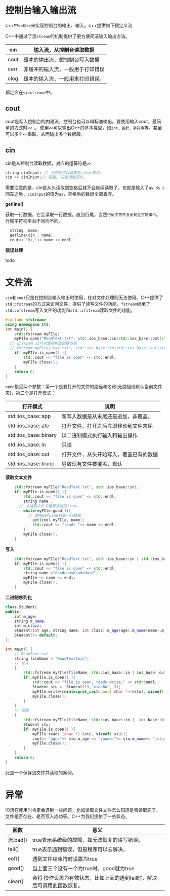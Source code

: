 # 控制台输入输出流

c++中`<<和>>`来实现控制台的输出、输入。c++提供如下预定义流

C++中通过了流`stream`的机制提供了更方便简洁输入输出方法。

| cin  | 输入流，从控制台读取数据         |
| ---- | -------------------------------- |
| cout | 缓冲的输出流，想控制台写入数据   |
| cerr | 非缓冲的输入流，一般用于打印错误 |
| clog | 缓冲的输入流，一般用来打印错误。 |

都定义在`<iostream>`中。

## **cout**

cout是写入控制台的内建流，控制台也可以叫标准输出。要使用输入cout，最简单的方式时`<< `。 使用`<<`可以输出C++的基本类型，如`int、指针、字符串`等。甚至可以多个`<<`串联，从而输出多个数据段。

## **cin**

cin是从控制台读取数据，对应的运算符是`>>`

```java
string cinInput; // 当然也可以读取到 char数组。
cin >> cinInput;// 阻塞, 只会读取回车。
```

需要注意的是，cin是从头读取到空格后就不会继续读取了，也就是输入了`as ds c`回车之后，`cinInput`的值为`as`，空格后的数据全部丢弃。

**getline()**

获取一行数据，它会读取一行数据，直到行尾，当然`行尾字符不会出现在字符串中`。行尾字符视平台不同而不同。

```c++
  string  name;
  getline(cin , name);
  cout<< "Hi,"<< name << endl;
```

**错误处理**

todo



# 文件流

`cin`和`cout`只是在控制台输入输出时使用，在对文件处理则无法使用。C++提供了`std::fstream`的方式来访问文件，提供了读写文件的功能。`fstream`继承了`std::ofstream`写入文件的功能和`std::ifstream`读取文件的功能。

```c++
#include <fstream>
using namespace std;
int main() {
    std::fstream myFIle;
    myFIle.open("ReadText.txt", std::ios_base::in|std::ios_base::out|std::ios_base::trunc);
  // 出了open 还可以使用构造函数方式
  // fstream myFile("xxx.txt", std::ios_base::in|std::ios_base::out|std::ios_base::trunc)
    if( myFIle.is_open() ){
        std::cout << "file is open" << std::endl;
        myFIle.close();
    }
    return 0;
}
```

`open`接受两个参数：第一个是要打开的文件的路径和名称(无路径则默认当前文件夹)，第二个是打开模式：

| 打开模式              | 说明                                   |
| --------------------- | -------------------------------------- |
| std::ios_base::app    | 新写入数据是从末尾还是追加，非覆盖。   |
| std::ios_base::ate    | 打开文件，打开之后立即移动到文件末尾   |
| std::ios_base::binary | 以二进制模式执行输入和输出操作         |
| std::ios_base::in     | 只读                                   |
| std::ios_base::out    | 打开文件，从头开始写入，覆盖已有的数据 |
| std::ios_base::trunc  | 导致现有文件被覆盖，默认               |

**读取文本文件**

```c++
    std::fstream myFIle("ReadText.txt", std::ios_base::in);
    if( myFIle.is_open() ){
        std::cout << "file is open" << std::endl;
        string name ;
      // 未达到文件末尾都会返回true。
        while(myFIle.good()){
          // 使用getLine获取一行数据
            getline( myFIle, name);
            std::cout << "read: "<< name << endl;
        }
        myFIle.close();
    }
```

**写入**

```c++
    std::fstream myFIle("ReadText.txt", std::ios_base::in | std::ios_base::out );
    if( myFIle.is_open() ){
        std::cout << "file is open" << std::endl;
        string name ="dasdadasdsadadasd";
        myFIle << name << endl;
        myFIle.close();
    }
```

**二进制序列化**

```c++
class Student{
public:
    int m_age;
    string m_name;
    int m_clazz;
    Student(int age, string name, int clazz):m_age(age),m_name(name),m_clazz(clazz){}
    Student()= default;
};

int main() {
    // ReadText.txt
    string fileName = "ReadText1bin";
    // 写入
    {
        std::fstream myFIle(fileName, std::ios_base::in | ios_base::out | ios_base::binary );
        if( myFIle.is_open() ){
            std::cout << "file is open, ready write;" << std::endl;
            Student stu =  Student(19,"xiaohu", 3);
            myFIle.write(reinterpret_cast<const char *>(&stu), sizeof( myFIle ));
            myFIle.close();
        }
    }
    // 读取
    {
        std::fstream myFIle(fileName, std::ios_base::in |  ios_base::binary );
        Student stu;
        if( myFIle.is_open() ){
            myFIle.read( (char *) &stu, sizeof( stu));
            cout<< "age:"<< stu.m_age << ";name:"<< stu.m_name<< ";clazz:"<< stu.m_clazz << endl;
            myFIle.close();
        }
    }
    return 0;
}
```

此是一个保存到文件并读取的案例。

# 异常

IO流在使用时肯定会遇到一些问题，比如读取文件文件怎么知道是否读取完了、文件是否存在、是否写入成功等。C++为我们提供了一些状态。

| 函数     | 意义                                                         |
| -------- | ------------------------------------------------------------ |
| 流.bad() | true表示系统级的故障，如无法恢复的读写错误。                 |
| fail()   | true表示遇到错误，但是程序可以去解决，                       |
| eof()    | 遇到文件结束符时设置为true                                   |
| good()   | 当上面三个没有一个为true时，good就为true                     |
| clear()  | 会将 操作设置为有效状态，比如上面的遇到fail时，解决后可调用此函数恢复。 |


































